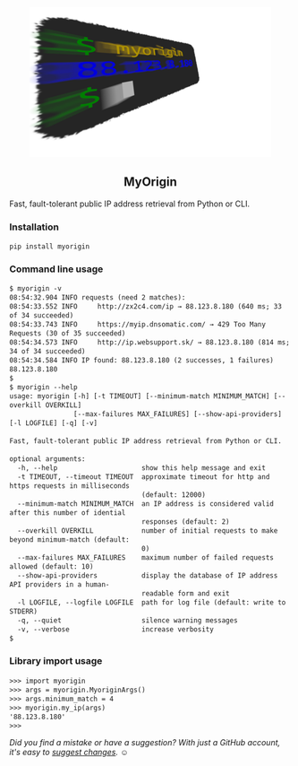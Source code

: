 <p align="center">
  <img src="https://raw.githubusercontent.com/bitinerant/myorigin/main/logo.png" />
</p>

<h2 align="center">MyOrigin</h2>

Fast, fault-tolerant public IP address retrieval from Python or CLI.

### Installation

```
pip install myorigin
```

### Command line usage

```
$ myorigin -v
08:54:32.904 INFO requests (need 2 matches):
08:54:33.552 INFO     http://zx2c4.com/ip → 88.123.8.180 (640 ms; 33 of 34 succeeded)
08:54:33.743 INFO     https://myip.dnsomatic.com/ → 429 Too Many Requests (30 of 35 succeeded)
08:54:34.573 INFO     http://ip.websupport.sk/ → 88.123.8.180 (814 ms; 34 of 34 succeeded)
08:54:34.584 INFO IP found: 88.123.8.180 (2 successes, 1 failures)
88.123.8.180
$ 
$ myorigin --help
usage: myorigin [-h] [-t TIMEOUT] [--minimum-match MINIMUM_MATCH] [--overkill OVERKILL]
                [--max-failures MAX_FAILURES] [--show-api-providers] [-l LOGFILE] [-q] [-v]

Fast, fault-tolerant public IP address retrieval from Python or CLI.

optional arguments:
  -h, --help                     show this help message and exit
  -t TIMEOUT, --timeout TIMEOUT  approximate timeout for http and https requests in milliseconds
                                 (default: 12000)
  --minimum-match MINIMUM_MATCH  an IP address is considered valid after this number of idential
                                 responses (default: 2)
  --overkill OVERKILL            number of initial requests to make beyond minimum-match (default:
                                 0)
  --max-failures MAX_FAILURES    maximum number of failed requests allowed (default: 10)
  --show-api-providers           display the database of IP address API providers in a human-
                                 readable form and exit
  -l LOGFILE, --logfile LOGFILE  path for log file (default: write to STDERR)
  -q, --quiet                    silence warning messages
  -v, --verbose                  increase verbosity
$ 
```

### Library import usage

```
>>> import myorigin
>>> args = myorigin.MyoriginArgs()
>>> args.minimum_match = 4
>>> myorigin.my_ip(args)
'88.123.8.180'
>>> 
```

*Did you find a mistake or have a suggestion? With just a GitHub account, it's easy to [suggest changes](https://github.com/bitinerant/myorigin/blob/main/README.md).* ☺

